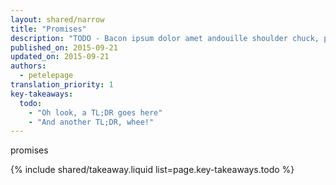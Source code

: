 ```yaml
---
layout: shared/narrow
title: "Promises"
description: "TODO - Bacon ipsum dolor amet andouille shoulder chuck, prosciutto ball tip doner tail turkey. Alcatra chicken pork, turducken boudin beef ribs cupim pork loin biltong filet mignon strip steak. Landjaeger brisket chuck pork loin venison fatback biltong leberkas meatball, frankfurter andouille ground round sirloin porchetta. Turducken ribeye porchetta chuck strip steak leberkas sausage flank sirloin tail swine bacon pig ham hock."
published_on: 2015-09-21
updated_on: 2015-09-21
authors:
  - petelepage
translation_priority: 1
key-takeaways:
  todo:
    - "Oh look, a TL;DR goes here"
    - "And another TL;DR, whee!"
---
```


<p class="intro">
promises
</p>

{% include shared/takeaway.liquid list=page.key-takeaways.todo %}

